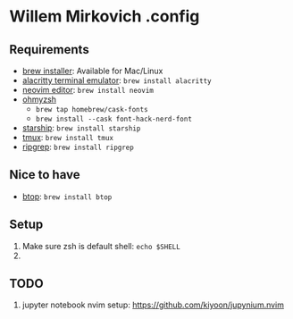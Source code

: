 # Willem Mirkovich .config

## Requirements

- [brew installer](https://brew.sh/): Available for Mac/Linux
- [alacritty terminal emulator](https://alacritty.org/): `brew install alacritty`
- [neovim editor](https://neovim.io/): `brew install neovim`
- [ohmyzsh](https://github.com/ohmyzsh/ohmyzsh/wiki#welcome-to-oh-my-zsh)
    - `brew tap homebrew/cask-fonts`
    - `brew install --cask font-hack-nerd-font`
- [starship](https://starship.rs/): `brew install starship`
- [tmux](https://github.com/tmux/tmux): `brew install tmux`
- [ripgrep](https://github.com/BurntSushi/ripgrep): `brew install ripgrep`

## Nice to have

- [btop](https://github.com/aristocratos/btop): `brew install btop`

## Setup
1. Make sure zsh is default shell: `echo $SHELL`
2. 

## TODO

1. jupyter notebook nvim setup: https://github.com/kiyoon/jupynium.nvim
